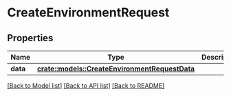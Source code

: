 # CreateEnvironmentRequest

## Properties

Name | Type | Description | Notes
------------ | ------------- | ------------- | -------------
**data** | [**crate::models::CreateEnvironmentRequestData**](createEnvironment_request_data.md) |  | 

[[Back to Model list]](../README.md#documentation-for-models) [[Back to API list]](../README.md#documentation-for-api-endpoints) [[Back to README]](../README.md)


